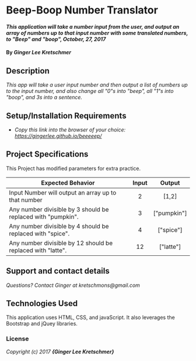# Beep-Boop Number Translator

#### _This application will take a number input from the user, and output an array of numbers up to that input number with some translated numbers, to "Beep" and "boop", October, 27, 2017_

#### By _**Ginger Lee Kretschmer**_

## Description

_This app will take a user input number and then output a list of numbers up to the input number, and also change all "0"s into "beep", all "1"s into "boop", and 3s into a sentence._

## Setup/Installation Requirements

* _Copy this link into the browser of your choice: https://gingerlee.github.io/beeeeep/_


## Project Specifications

This Project has modified parameters for extra practice.

| Expected Behavior                                  |Input |Output    |
| ---------------------------------------------------|:----:|:--------:|
| Input Number will output an array up to that number| 2    | [1,2] |
| Any number divisible by 3 should be replaced with "pumpkin". | 3 | ["pumpkin"]   |
| Any number divisible by 4 should be replaced with "spice". | 4 | ["spice"]   |
| Any number divisible by 12 should be replaced with "latte". | 12 | ["latte"]   |


## Support and contact details

_Questions? Contact Ginger at kretschmons@gmail.com_

## Technologies Used

This application uses HTML, CSS, and javaScript. It also leverages the Bootstrap and jQuey libraries.

### License

*Copyright (c) 2017 **_{Ginger Lee Kretschmer}_***
